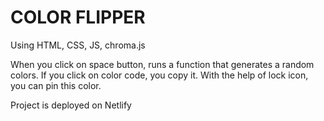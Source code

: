 # COLOR FLIPPER

Using HTML, CSS, JS, chroma.js

When you click on space button, runs a function that
generates a random colors.
If you click on color code, you copy it. With the help of
lock icon, you can pin this color.

Project is deployed on Netlify 
